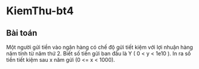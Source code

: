# KiemThu-bt4
## Bài toán
Một người gửi tiền vào ngân hàng có chế độ gửi tiết kiệm với lợi nhuận hàng năm tính từ năm thứ 2.
Biết số tiền gửi ban đầu là Y ( 0 < y < 1e10 ). In ra số tiền tiết kiệm sau x năm gửi (0 <= x < 1000).
